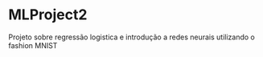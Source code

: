 # MLProject2
Projeto sobre regressão logistica e introdução a redes neurais utilizando o fashion MNIST



